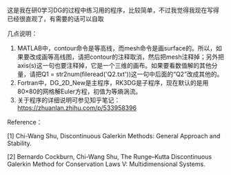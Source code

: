 这是我在研0学习DG的过程中练习用的程序，比较简单，不过我觉得我现在写得已经很直观了，有需要的话可以自取

几点说明：
1. MATLAB中，contour命令是等高线，而mesh命令是画surface的。所以，如果要改成画等高线图，请把contour的注释取消，然后把mesh注释掉；另外把axis(s)这一句也要注释掉，它是一个三维的画布。如果要看数值解的其他分量，请把Q1 = str2num(fileread('Q2.txt'))这一句中后面的“Q2”改成其他的。
2. Fortran中，DG_2D_New是主程序，RK3DG是子程序，现在默认的是用80×80的网格解Euler方程，初值为等熵涡流。
3. 关于程序的详细说明可参见知乎笔记：https://zhuanlan.zhihu.com/p/533958396

Reference：

[1] Chi-Wang Shu, Discontinuous Galerkin Methods: General Approach and Stability.

[2] Bernardo Cockburn, Chi-Wang Shu, The Runge–Kutta Discontinuous Galerkin Method for Conservation Laws V: Multidimensional Systems.
